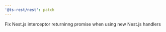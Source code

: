 ```yaml
---
'@ts-rest/nest': patch
---
```


Fix Nest.js interceptor returninng promise when using new Nest.js handlers
